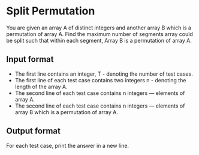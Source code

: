 # Split Permutation

You are given an array A of distinct integers and another array B which is a permutation of array A. Find the maximum number of segments array could be split such that within each segment, Array B is a permutation of array A.

## Input format

- The first line contains an integer, T - denoting the number of test cases.
- The first line of each test case contains two integers n - denoting the length of the array A.
- The second line of each test case contains n integers — elements of array A.
- The second line of each test case contains n integers — elements of array B which is a permutation of array A.

## Output format

For each test case, print the answer in a new line.
